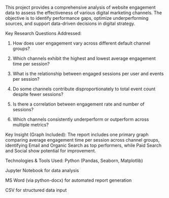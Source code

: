This project provides a comprehensive analysis of website engagement data to assess the effectiveness of various digital marketing channels. The objective is to identify performance gaps, optimize underperforming sources, and support data-driven decisions in digital strategy.

Key Research Questions Addressed:
1. How does user engagement vary across different default channel groups?

2. Which channels exhibit the highest and lowest average engagement time per session?

3. What is the relationship between engaged sessions per user and events per session?

4. Do some channels contribute disproportionately to total event count despite fewer sessions?

5. Is there a correlation between engagement rate and number of sessions?

6. Which channels consistently underperform or outperform across multiple metrics?

Key Insight (Graph Included):
The report includes one primary graph comparing average engagement time per session across channel groups, identifying Email and Organic Search as top performers, while Paid Search and Social show potential for improvement.

Technologies & Tools Used:
Python (Pandas, Seaborn, Matplotlib)

Jupyter Notebook for data analysis

MS Word (via python-docx) for automated report generation

CSV for structured data input
